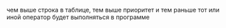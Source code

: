 чем выше строка в таблице, тем выше приоритет и тем раньше тот или иной оператор будет выполняться в программе
